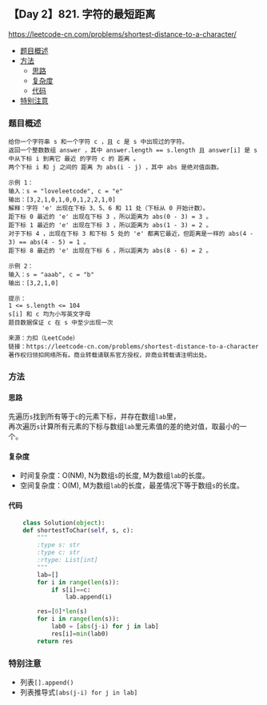 ## 【Day 2】821. 字符的最短距离  
https://leetcode-cn.com/problems/shortest-distance-to-a-character/

* [题目概述](https://github.com/ZhangNN2018/91alg/new/main/Basic/array_stack_queue#%E9%A2%98%E7%9B%AE%E6%A6%82%E8%BF%B0)
* [方法](https://github.com/ZhangNN2018/91alg/blob/main/Basic/array_stack_queue/%E3%80%90Day%202%E3%80%91821.%20%E5%AD%97%E7%AC%A6%E7%9A%84%E6%9C%80%E7%9F%AD%E8%B7%9D%E7%A6%BB.md#%E6%96%B9%E6%B3%95)
    * [思路](https://github.com/ZhangNN2018/91alg/new/main/Basic/array_stack_queue#%E6%80%9D%E8%B7%AF)
    * [复杂度](https://github.com/ZhangNN2018/91alg/new/main/Basic/array_stack_queue#%E5%A4%8D%E6%9D%82%E5%BA%A6)
    * [代码](https://github.com/ZhangNN2018/91alg/new/main/Basic/array_stack_queue#%E4%BB%A3%E7%A0%81)
* [特别注意](https://github.com/ZhangNN2018/91alg/new/main/Basic/array_stack_queue#%E7%89%B9%E5%88%AB%E6%B3%A8%E6%84%8F)

### 题目概述
    给你一个字符串 s 和一个字符 c ，且 c 是 s 中出现过的字符。
    返回一个整数数组 answer ，其中 answer.length == s.length 且 answer[i] 是 s 中从下标 i 到离它 最近 的字符 c 的 距离 。
    两个下标 i 和 j 之间的 距离 为 abs(i - j) ，其中 abs 是绝对值函数。

    示例 1：
    输入：s = "loveleetcode", c = "e"
    输出：[3,2,1,0,1,0,0,1,2,2,1,0]
    解释：字符 'e' 出现在下标 3、5、6 和 11 处（下标从 0 开始计数）。
    距下标 0 最近的 'e' 出现在下标 3 ，所以距离为 abs(0 - 3) = 3 。
    距下标 1 最近的 'e' 出现在下标 3 ，所以距离为 abs(1 - 3) = 2 。
    对于下标 4 ，出现在下标 3 和下标 5 处的 'e' 都离它最近，但距离是一样的 abs(4 - 3) == abs(4 - 5) = 1 。
    距下标 8 最近的 'e' 出现在下标 6 ，所以距离为 abs(8 - 6) = 2 。
    
    示例 2：
    输入：s = "aaab", c = "b"
    输出：[3,2,1,0]

    提示：
    1 <= s.length <= 104
    s[i] 和 c 均为小写英文字母
    题目数据保证 c 在 s 中至少出现一次

    来源：力扣（LeetCode）
    链接：https://leetcode-cn.com/problems/shortest-distance-to-a-character
    著作权归领扣网络所有。商业转载请联系官方授权，非商业转载请注明出处。
 
### 方法
    
#### 思路
先遍历`s`找到所有等于`c`的元素下标，并存在数组`lab`里，  
再次遍历`s`计算所有元素的下标与数组`lab`里元素值的差的绝对值，取最小的一个。

#### 复杂度
* 时间复杂度：O(NM), N为数组`s`的长度, M为数组`lab`的长度。  
* 空间复杂度：O(M), M为数组`lab`的长度，最差情况下等于数组`s`的长度。

#### 代码
  ```python
      class Solution(object):
      def shortestToChar(self, s, c):
          """
          :type s: str
          :type c: str
          :rtype: List[int]
          """
          lab=[]
          for i in range(len(s)):
              if s[i]==c:
                  lab.append(i)

          res=[0]*len(s)
          for i in range(len(s)):
              lab0 = [abs(j-i) for j in lab]
              res[i]=min(lab0)
          return res
 ```
### 特别注意
* 列表`[].append()`
* 列表推导式`[abs(j-i) for j in lab]`
